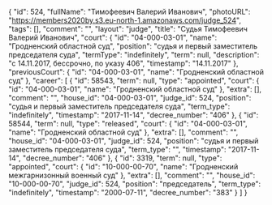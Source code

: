 {
    "id": 524,
    "fullName": "Тимофеевич Валерий Иванович",
    "photoURL": "https://members2020by.s3.eu-north-1.amazonaws.com/judge_524",
    "tags": [],
    "comment": "",
    "layout": "judge",
    "title": "Судья Тимофеевич Валерий Иванович",
    "court": {
        "id": "04-000-03-01",
        "name": "Гродненский областной суд",
        "position": "судья и первый заместитель председателя суда",
        "termType": "indefinitely",
        "term": null,
        "description": "c 14.11.2017, бессрочно, по указу 406",
        "timestamp": "14.11.2017"
    },
    "previousCourt": {
        "id": "04-000-03-01",
        "name": "Гродненский областной суд"
    },
    "career": [
        {
            "id": 58543,
            "term": null,
            "type": "appointed",
            "court": {
                "id": "04-000-03-01",
                "name": "Гродненский областной суд"
            },
            "extra": [],
            "comment": "",
            "house_id": "04-000-03-01",
            "judge_id": 524,
            "position": "судья и первый заместитель председателя суда",
            "term_type": "indefinitely",
            "timestamp": "2017-11-14",
            "decree_number": "406"
        },
        {
            "id": 58544,
            "term": null,
            "type": "released",
            "court": {
                "id": "04-000-03-01",
                "name": "Гродненский областной суд"
            },
            "extra": [],
            "comment": "",
            "house_id": "04-000-03-01",
            "judge_id": 524,
            "position": "судья и первый заместитель председателя суда",
            "term_type": "",
            "timestamp": "2017-11-14",
            "decree_number": "406"
        },
        {
            "id": 3319,
            "term": null,
            "type": "appointed",
            "court": {
                "id": "10-000-00-70",
                "name": "Гродненский межгарнизонный военный суд"
            },
            "extra": [],
            "comment": "",
            "house_id": "10-000-00-70",
            "judge_id": 524,
            "position": "председатель",
            "term_type": "indefinitely",
            "timestamp": "2000-07-11",
            "decree_number": "383"
        }
    ]
}